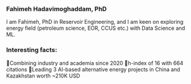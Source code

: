 ### Fahimeh Hadavimoghaddam, PhD

I am Fahimeh, PhD in Reservoir Engineering, and I am keen on exploring energy field (petroleum science, EOR, CCUS etc.) with Data Science and ML. 

### Interesting facts:
🌼Combining industry and academia since 2020
🌼h-index of 16 with 664 citations
🌼Leading 3 AI-based alternative energy projects in China and Kazakhstan worth ~210K USD

